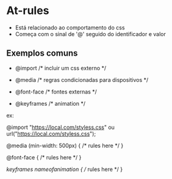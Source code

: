 # At-rules 

* Está relacionado ao comportamento do css
* Começa com o sinal de '@' seguido do identificador e valor

## Exemplos comuns

- @import       /* incluir um css externo */

- @media        /* regras condicionadas para dispositivos */

- @font-face        /* fontes externas */ 

- @keyframes        /* animation */

ex:

@import "https://local.com/styless.css" ou url("https://local.com/styless.css");

@media (min-width: 500px) {
    /* rules here */
}

@font-face {
    /* rules here */
}

*keyframes nameofanimation {
    /* rules here */
}